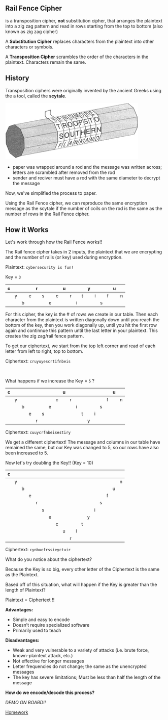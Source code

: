 ## **Rail Fence Cipher**
is a transposition cipher, **not** substitution cipher, that arranges the plaintext into a zig zag pattern and read in rows starting from the top to bottom (also known as zig zag cipher)  

A **Substitution Cipher** replaces characters from the plaintext into other characters or symbols.

A **Transposition Cipher** scrambles the order of the characters in the plaintext. Characters remain the same.


## **History**
Transposition ciphers were originally invented by the ancient Greeks using the a tool, called the **scytale**.

![image of scytale](https://github.com/Stuycs-K/final-project-3-jianz-wangi/blob/main/scytale.png)

- paper was wrapped around a rod and the message was written across; letters are scrambled after removed from the rod
- sender and reciver must have a rod with the same diameter to decrypt the message

Now, we've simplified the process to paper.

Using the Rail Fence cipher, we can reproduce the same encryption message as the scytale if the number of coils on the rod is the same as the number of rows in the Rail Fence cipher.


## **How it Works** 

Let's work through how the Rail Fence works!!

The Rail fence cipher takes in 2 inputs, the plaintext that we are encrypting and the number of rails (or key) used during encryption.

Plaintext: `cybersecurity is fun!`

Key = `3`

| c |   |   |   | r |   |   |   | u |   |   |   | y |   |   |   | u |   |
|:-:|:-:|:-:|:-:|:-:|:-:|:-:|:-:|:-:|:-:|:-:|:-:|:-:|:-:|:-:|:-:|:-:|:-:|
|   | y |   | e |   | s |   | c |   | r |   | t |   | i |   | f |   | n |
|   |   | b |   |   |   | e |   |   |   | i |   |   |   | s |   |   |   |

For this cipher, the key is the # of rows we create in our table. Then each character from the plaintext is written diagonally down until you reach the bottom of the key, then you work diagonally up, until you hit the first row again and continnue this pattern until the last letter in your plaintext. This creates the zig zag/rail fence pattern.

To get our ciphertext, we start from the top left corner and read of each letter from left to right, top to bottom.

Ciphertext: `cruyuyescrtifnbeis`

<br>

What happens if we increase the Key = `5` ?

| c |   |   |   |   |   |   |   | u |   |   |   |   |   |   |   | u |   |
|:-:|:-:|:-:|:-:|:-:|:-:|:-:|:-:|:-:|:-:|:-:|:-:|:-:|:-:|:-:|:-:|:-:|:-:|
|   | y |   |   |   |   |   | c |   | r |   |   |   |   |   | f |   | n |
|   |   | b |   |   |   | e |   |   |   | i |   |   |   | s |   |   |   |
|   |   |   | e |   | s |   |   |   |   |   | t |   | i |   |   |   |   |
|   |   |   |   | r |   |   |   |   |   |   |   | y |   |   |   |   |   |

Ciphertext: `cuuycrfnbeisestiry`

We get a different ciphertext! The message and columns in our table have remained the same, but our Key was changed to 5, so our rows have also been increased to 5.

Now let's try doubling the Key!! (Key = 10)

| c |   |   |   |   |   |   |   |   |   |   |   |   |   |   |   |   |   |
|:-:|:-:|:-:|:-:|:-:|:-:|:-:|:-:|:-:|:-:|:-:|:-:|:-:|:-:|:-:|:-:|:-:|:-:|
|   | y |   |   |   |   |   |   |   |   |   |   |   |   |   |   |   | n |
|   |   | b |   |   |   |   |   |   |   |   |   |   |   |   |   | u |   |   
|   |   |   | e |   |   |   |   |   |   |   |   |   |   |   | f |   |   |
|   |   |   |   | r |   |   |   |   |   |   |   |   |   | s |   |   |   |
|   |   |   |   |   | s |   |   |   |   |   |   |   | i |   |   |   |   |
|   |   |   |   |   |   | e |   |   |   |   |   | y |   |   |   |   |   |
|   |   |   |   |   |   |   | c |   |   |   | t |   |   |   |   |   |   |
|   |   |   |   |   |   |   |   | u |   | i |   |   |   |   |   |   |   |   
|   |   |   |   |   |   |   |   |   | r |   |   |   |   |   |   |   |   |

Ciphertext: `cynbuefrssieyctuir`



What do you notice about the ciphertext?

Because the Key is so big, every other letter of the Ciphertext is the same as the Plaintext.



Based off of this situation, what will happen if the Key is greater than the length of Plaintext?

Plaintext = Ciphertext !!



**Advantages:**  
- Simple and easy to encode
- Doesn’t require specialized software
- Primarily used to teach 

**Disadvantages:**
- Weak and very vulnerable to a variety of attacks (i.e. brute force, known-plaintext attack, etc.)
- Not effective for longer messages
- Letter frequencies do not change; the same as the unencrypted messages
- The key has severe limitations; Must be less than half the length of the message



<!-- possible optimizations/ -->

**How do we encode/decode this process?**

*DEMO ON BOARD!!*


[Homework](https://github.com/Stuycs-K/final-project-3-jianz-wangi/blob/main/HOMEWORK.md)


